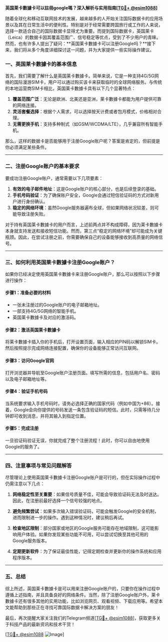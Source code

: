 **英国莱卡數據卡可以註冊google嗎？深入解析与实用指南[[TG💪+ @esim1088](https://t.me/s/esim1088)]**

随着全球化和移动互联网技术的发展，越来越多的人开始关注国际数据卡的应用场景以及其在日常生活中的便利性。特别是对于经常需要跨国旅行或工作的人来说，选择一款适合自己的国际数据卡显得尤为重要。而提到国际数据卡，英国莱卡（Leica）的数据卡因其覆盖范围广、信号稳定等优点，受到了不少用户的青睐。然而，也有许多人提出了疑问：**英国莱卡數據卡可以注册Google吗？**接下来，我们将从多个角度详细探讨这一问题，并为大家提供一些实际操作建议。

### 一、英国莱卡數據卡的基本信息

首先，我们需要了解什么是英国莱卡數據卡。简单来说，它是一种支持4G/5G网络的国际漫游SIM卡，用户可以通过购买该卡来获取临时的全球网络服务。与传统的本地运营商SIM卡相比，英国莱卡數據卡具有以下几个显著特点：

1. **覆盖范围广泛**：无论是欧洲、北美还是亚洲，莱卡數據卡都能为用户提供可靠的网络连接。
2. **灵活套餐选择**：根据个人需求，可以选择按天计费或者包月模式，价格相对合理。
3. **无需更换手机**：支持多种制式（如GSM/WCDMA/LTE），几乎兼容所有智能手机。

那么，这样的数据卡是否能够用于注册Google账户呢？答案是肯定的，但前提是你必须满足某些条件。

---

### 二、注册Google账户的基本要求

要成功注册Google账户，通常需要以下几项要素：

1. **有效的电子邮件地址**：这是Google账户的核心部分，也是后续登录的基础。
2. **手机号码验证**：为了确保账户安全，Google会通过短信验证码的方式对新用户进行身份确认。
3. **稳定的网络环境**：虽然Google服务器遍布全球，但如果网络状况较差，则可能导致注册失败。

对于持有英国莱卡數據卡的用户而言，上述前两点并不构成障碍，因为莱卡數據卡本身就支持发送和接收短信功能。然而，第三点“稳定的网络环境”却可能成为关键瓶颈。因此，在尝试注册之前，你需要确保自己的设备能够接收到高质量的网络信号。

---

### 三、如何利用英国莱卡數據卡注册Google账户？

如果你已经决定使用英国莱卡數據卡来注册Google账户，那么可以按照以下步骤进行操作：

#### 步骤1：准备必要的材料
- 一张未注册过的Google账户的电子邮箱地址。
- 一部支持4G/5G网络的智能手机。
- 英国莱卡數據卡及对应的激活码。

#### 步骤2：激活英国莱卡數據卡
将莱卡數據卡插入你的手机后，打开设置页面，输入相应的PIN码以解锁SIM卡。然后按照提示完成网络连接配置，确保你的设备能够正常访问互联网。

#### 步骤3：访问Google官网
打开浏览器并导航至Google账户注册页面。填写所需的信息，包括用户名、密码以及电子邮箱地址等。

#### 步骤4：验证手机号码
当系统要求输入手机号码时，请务必选择正确的国家代码（例如中国为+86）。接着，Google会向你提供的号码发送一条包含验证码的短信。此时，只需等待几分钟即可收到消息，并将其输入到指定位置。

#### 步骤5：完成注册
一旦验证码验证无误，你就完成了整个注册流程！此时，你可以自由地使用Google的服务了。

---

### 四、注意事项与常见问题解答

尽管理论上使用英国莱卡數據卡注册Google账户是可行的，但在实际操作过程中仍需注意以下几点：

1. **网络稳定性至关重要**：如果信号质量不佳，可能会导致验证码无法及时送达。因此，在注册前最好选择一个信号较强的地点。
   
2. **避免频繁尝试**：如果多次输入错误验证码，可能会触发Google的安全机制，进而限制进一步的操作。遇到这种情况时，建议稍后再试。

3. **检查地区限制**：部分国家或地区的Google服务可能存在地域限制，这可能影响用户体验。如果你发现某些功能不可用，可以尝试切换至其他可用的Google服务版本。

4. **定期更新软件**：为了保证最佳性能，记得定期检查并更新你的操作系统和应用程序版本。

---

### 五、总结

综上所述，英国莱卡數據卡是可以用来注册Google账户的，只要你在操作过程中遵循上述指南，并且具备良好的网络条件。当然，除了注册Google账户外，莱卡數據卡还有很多其他的实用功能，比如浏览网页、观看视频、下载应用等。希望本文能帮助到那些正在寻找可靠国际数据卡解决方案的朋友！

最后，再次提醒大家关注我们的Telegram频道[[TG💪+ @esim1088](https://t.me/s/esim1088)]，获取更多关于科技产品的最新资讯和技术干货！

[[TG💪+ @esim1088](https://t.me/s/esim1088) ![Image](https://i.postimg.cc/4NQfJmqS/Snipaste-2025-05-13-00-14-12.png)]